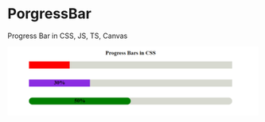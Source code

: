 # PorgressBar
 Progress Bar in CSS, JS, TS, Canvas


<img src="https://github.com/dilipxp/PorgressBar/blob/main/samples/bar-css.png"/>



